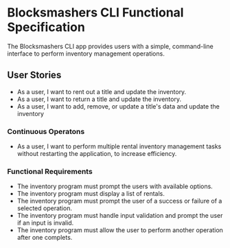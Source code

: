 # Blocksmashers CLI Functional Specification
The Blocksmashers CLI app provides users with a simple, command-line interface to perform inventory management operations.

## User Stories
- As a user, I want to rent out a title and update the inventory.
- As a user, I want to return a title and update the inventory.
- As a user, I want to add, remove, or update a title's data and update the inventory

### Continuous Operatons
- As a user, I want to perform multiple rental inventory management tasks without restarting the application, to increase efficiency.

### Functional Requirements
- The inventory program must prompt the users with available options.
- The inventory program must display a list of rentals.
- The inventory program must prompt the user of a success or failure of a selected operation.
- The inventory program must handle input validation and prompt the user if an input is invalid.
- The inventory program must allow the user to perform another operation after one complets.
